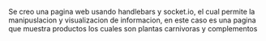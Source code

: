 Se creo una pagina web usando handlebars y socket.io, el cual permite la manipuslacion y visualizacion de informacion, en este caso es una pagina que muestra productos los cuales son plantas carnivoras y complementos